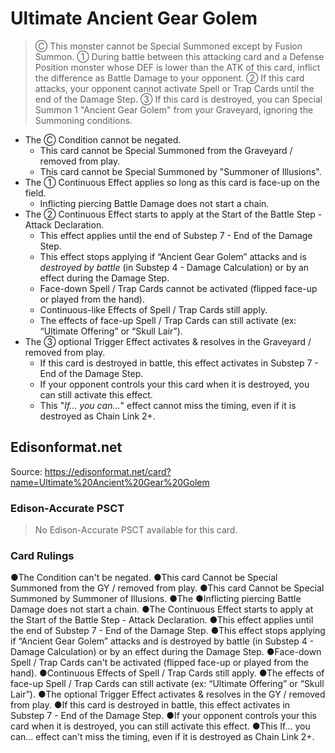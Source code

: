 # Ultimate Ancient Gear Golem

> Ⓒ This monster cannot be Special Summoned except by Fusion Summon. ① During battle between this attacking card and a Defense Position monster whose DEF is lower than the ATK of this card, inflict the difference as Battle Damage to your opponent. ② If this card attacks, your opponent cannot activate Spell or Trap Cards until the end of the Damage Step. ③ If this card is destroyed, you can Special Summon 1 "Ancient Gear Golem" from your Graveyard, ignoring the Summoning conditions.

*   The Ⓒ Condition cannot be negated.
    *   This card cannot be Special Summoned from the Graveyard / removed from play.
    *   This card cannot be Special Summoned by "Summoner of Illusions".
*   The ① Continuous Effect applies so long as this card is face-up on the field.
    *   Inflicting piercing Battle Damage does not start a chain.
*   The ② Continuous Effect starts to apply at the Start of the Battle Step - Attack Declaration.
    *   This effect applies until the end of Substep 7 - End of the Damage Step.
    *   This effect stops applying if “Ancient Gear Golem” attacks and is _destroyed by battle_ (in Substep 4 - Damage Calculation) or by an effect during the Damage Step.
    *   Face-down Spell / Trap Cards cannot be activated (flipped face-up or played from the hand).
    *   Continuous-like Effects of Spell / Trap Cards still apply.
    *   The effects of face-up Spell / Trap Cards can still activate (ex: “Ultimate Offering” or “Skull Lair”).
*   The ③ optional Trigger Effect activates & resolves in the Graveyard / removed from play.
    *   If this card is destroyed in battle, this effect activates in Substep 7 - End of the Damage Step.
    *   If your opponent controls your this card when it is destroyed, you can still activate this effect.
    *   This "_If... you can..._" effect cannot miss the timing, even if it is destroyed as Chain Link 2+.

## Edisonformat.net

Source: https://edisonformat.net/card?name=Ultimate%20Ancient%20Gear%20Golem

### Edison-Accurate PSCT

> No Edison-Accurate PSCT available for this card.

### Card Rulings

●The Condition can't be negated.
●This card Cannot be Special Summoned from the GY / removed from play.
●This card  Cannot be Special Summoned by Summoner of Illusions.
●The ●Inflicting piercing Battle Damage does not start a chain.
●The Continuous Effect starts to apply at the Start of the Battle Step - Attack Declaration.
●This effect applies until the end of Substep 7 - End of the Damage Step.
●This effect stops applying if “Ancient Gear Golem” attacks and is destroyed by battle (in Substep 4 - Damage Calculation) or by an effect during the Damage Step.
●Face-down Spell / Trap Cards can't be activated (flipped face-up or played from the hand).
●Continuous Effects of Spell / Trap Cards still apply.
●The effects of face-up Spell / Trap Cards can still activate (ex: “Ultimate Offering” or “Skull Lair”).
●The optional Trigger Effect activates & resolves in the GY / removed from play.
●If this card is destroyed in battle, this effect activates in Substep 7 - End of the Damage Step.
●If your opponent controls your this card when it is destroyed, you can still activate this effect.
●This If... you can... effect can't miss the timing, even if it is destroyed as Chain Link 2+.
            